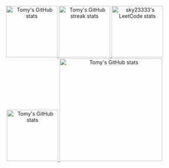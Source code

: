 <p align="center">
    <a href="https://github.com/search?q=author%3Asky-max-hub+-owner%3Asky-max-hub+is%3Amerged&type=pullrequests">
        <picture>
            <source
              srcset="https://github-readme-stats.vercel.app/api?username=sky-max-hub&title_color=0864D1&icon_color=1580FF&hide_border=true&hide_title=true&rank_icon=percentile&show_icons=true"
              media="(prefers-color-scheme: light), (prefers-color-scheme: no-preference)"
            />
            <source 
              srcset="https://github-readme-stats.vercel.app/api?username=sky-max-hub&hide_border=true&theme=dracula&hide_title=true&rank_icon=percentile&show_icons=true"
              media="(prefers-color-scheme: dark)"
            />
            <img src="https://github-readme-stats.vercel.app/api?username=sky-max-hub&title_color=0864D1&icon_color=1580FF&hide_border=true&hide_title=true&rank_icon=percentile&show_icons=true" height=140  alt="Tomy's GitHub stats" />
        </picture>
    </a>
    <a href="https://github-streak-stats.tomy.tech?user=sky-max-hub&hide_border=true&ring=0864D1&fire=0864D1&currStreakNum=1580FF&sideNums=0864D1&currStreakLabel=1580FF&sideLabels=0864D1">
        <picture>
            <source
              srcset="https://github-streak-stats.tomy.tech?user=sky-max-hub&hide_border=true&ring=0864D1&fire=0864D1&currStreakNum=1580FF&sideNums=0864D1&currStreakLabel=1580FF&sideLabels=0864D1"
              media="(prefers-color-scheme: light), (prefers-color-scheme: no-preference)"
            />
            <source 
              srcset="https://github-streak-stats.tomy.tech?user=sky-max-hub&hide_border=true&theme=dracula"
              media="(prefers-color-scheme: dark)"
            />
            <img src="https://github-streak-stats.tomy.tech?user=sky-max-hub&hide_border=true&ring=0864D1&fire=0864D1&currStreakNum=1580FF&sideNums=0864D1&currStreakLabel=1580FF&sideLabels=0864D1" height=140  alt="Tomy's GitHub streak stats" />
        </picture>
    </a>
    <a href="https://leetcode.com/sky23333">
        <picture>
            <source
              srcset="https://leetcard.jacoblin.cool/sky23333?theme=light&border=0&site=cn"
              media="(prefers-color-scheme: light), (prefers-color-scheme: no-preference)"
            />
            <source 
              srcset="https://leetcard.jacoblin.cool/sky23333?theme=dark&border=0&site=cn"
              media="(prefers-color-scheme: dark)"
            />
            <img src="https://leetcard.jacoblin.cool/sky23333?theme=light&border=0&site=cn" height=140  alt="sky23333's LeetCode stats" />
        </picture>
    </a>
    <a href="https://github.com/search?q=author%3Asky-max-hub+-owner%3Asky-max-hub+is%3Amerged&type=pullrequests">
        <picture>
            <source
              srcset="https://github-readme-stats.vercel.app/api/top-langs?username=sky-max-hub&title_color=0864D1&icon_color=1580FF&hide_border=true&rank_icon=percentile&show_icons=true"
              media="(prefers-color-scheme: light), (prefers-color-scheme: no-preference)"
            />
            <source 
              srcset="https://github-readme-stats.vercel.app/api/top-langs?username=sky-max-hub&hide_border=true&theme=dracula&rank_icon=percentile&show_icons=true"
              media="(prefers-color-scheme: dark)"
            />
            <img src="https://github-readme-stats.vercel.app/api/top-langs?username=sky-max-hub&title_color=0864D1&icon_color=1580FF&hide_border=true&rank_icon=percentile&show_icons=true" height=140  alt="Tomy's GitHub stats" />
        </picture>
    </a>
    <a href="https://github-readme-activity-graph.vercel.app/graph?username=sky-max-hub&hide_border=true&bg_color=ffffff&color=1580FF&title_color=0864D1&line=0864D1&point=1580FF">
        <picture>
            <source
              srcset="https://github-readme-activity-graph.vercel.app/graph?username=sky-max-hub&hide_border=true&bg_color=ffffff&color=1580FF&title_color=0864D1&line=0864D1&point=1580FF"
              media="(prefers-color-scheme: light), (prefers-color-scheme: no-preference)"
            />
            <source 
              srcset="https://github-readme-activity-graph.vercel.app/graph?username=sky-max-hub&hide_border=true&bg_color=282a36&color=f8f8f2&title_color=0864D1&line=0864D1&point=79dafa"
              media="(prefers-color-scheme: dark)"
            />
            <img src="https://github-readme-activity-graph.vercel.app/graph?username=sky-max-hub&hide_border=true&bg_color=ffffff&color=1580FF&title_color=0864D1&line=0864D1&point=1580FF" height=280  alt="Tomy's GitHub stats" />
        </picture>
    </a>
</p>